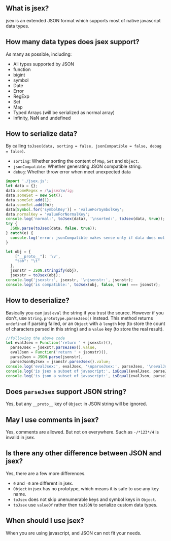 ## What is jsex?
jsex is an extended JSON format which supports most of native javascript data types.


## How many data types does jsex support?
As many as possible, including:
* All types supported by JSON
* function
* bigint
* symbol
* Date
* Error
* RegExp
* Set
* Map
* Typed Arrays (will be serialized as normal array)
* Infinity, NaN and undefined


## How to serialize data?
By calling `toJsex(data, sorting = false, jsonCompatible = false, debug = false)`.
* `sorting`: Whether sorting the content of `Map`, `Set` and `Object`.
* `jsonCompatible`: Whether generating JSON compatible string.
* `debug`: Whether throw error when meet unexpected data
```javascript
import './jsex.js';
let data = {};
data.someRegex = /\wjsex\w/ig;
data.someSet = new Set();
data.someSet.add(1);
data.someSet.add(0n);
data[Symbol.for('symbolKey')] = 'valueForSymbolKey';
data.normalKey = 'valueForNormalKey';
console.log('normal:', toJsex(data), '\nsorted:', toJsex(data, true));
try {
  JSON.parse(toJsex(data, false, true));
} catch(e) {
  console.log('error: jsonCompatible makes sense only if data does not contain extended types');
}

let obj = {
    ["__proto__"]: '\v',
    "tab": "\t"
  },
  jsonstr = JSON.stringify(obj),
  jsexstr = toJsex(obj);
console.log('jsexstr:', jsexstr, '\njsonstr:', jsonstr);
console.log('is compatible:', toJsex(obj, false, true) === jsonstr);
```


## How to deserialize?
Basically you can just `eval` the string if you trust the source. However if you don't, use `String.prototype.parseJsex()` instead. This method returns `undefined` if parsing failed, or an `Object` with a `length` key (to store the count of characters parsed in this string) and a `value` key (to store the real result).
```javascript
//following the above code
let evalJsex = Function('return ' + jsexstr)(),
  parseJsex = jsexstr.parseJsex().value,
  evalJson = Function('return ' + jsonstr)(),
  parseJson = JSON.parse(jsonstr),
  parseJsonByJsex = jsonstr.parseJsex().value;
console.log('evalJsex:', evalJsex, '\nparseJsex:', parseJsex, '\nevalJson:', evalJson, '\nparseJson:', parseJson, '\nparseJsonByJsex:', parseJsonByJsex);
console.log('is jsex a subset of javascript:', isEqual(evalJsex, parseJsex) && isEqual(evalJson, parseJsonByJsex));
console.log('is json a subset of javascript:', isEqual(evalJson, parseJson));
```


## Does `parseJsex` support JSON string?
Yes, but any `__proto__` key of `Object` in JSON string will be ignored.


## May I use comments in jsex?
Yes, comments are allowed. But not on everywhere. Such as `-/*123*/4` is invalid in jsex.


## Is there any other difference between JSON and jsex?
Yes, there are a few more differences.
* `0` and `-0` are different in jsex.
* `Object` in jsex has no prototype, which means it is safe to use any key name.
* `toJsex` does not skip unenumerable keys and symbol keys in `Object`.
* `toJsex` use `valueOf` rather then `toJSON` to serialize custom data types.


## When should I use jsex?
When you are using javascript, and JSON can not fit your needs.